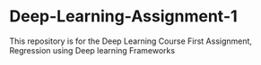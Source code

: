 # Deep-Learning-Assignment-1
This repository is for the Deep Learning Course  First Assignment, Regression using Deep learning Frameworks
